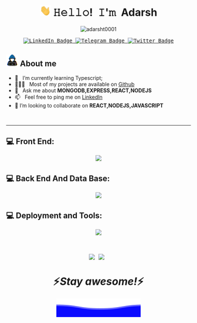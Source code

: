 <!-- Title -->
<h1 align="center" title="...and I'm happy to see you here :)"> 
<img src="https://raw.githubusercontent.com/adarsht0001/adarsht0001/main/images/wave.gif" width="30px" height="30px" /> 𝙷𝚎𝚕𝚕𝚘! 𝙸'𝚖 Adarsh
</h1>

<!-- Profile-Views -->
<p align="center">
<img src="https://komarev.com/ghpvc/?username=adarsht0001&style=for-the-badge&label=Visitors" alt="adarsht0001"/>
</p>

<!-- Socials -->
<p align="center">
<kbd>
  <a href="https://www.linkedin.com/in/adarsh-t-629bba255/">
    <img src="https://img.shields.io/badge/LinkedIn-blue?style=for-the-badge&logo=linkedin&logoColor=white" alt="LinkedIn Badge"/>
  </a>
  <a href="https://telegram.me/Someonewithoutabrain">
    <img src="https://img.shields.io/badge/Telegram-blue?style=for-the-badge&logo=Telegram&logoColor=white" alt="Telegram Badge"/>
  </a>
  <a href="https://twitter.com/AdarshT78011776">
    <img src="https://img.shields.io/badge/Twitter-blue?style=for-the-badge&logo=twitter&logoColor=white" alt="Twitter Badge"/>
  </a>
</kbd>
</p>

## <img src = "https://raw.githubusercontent.com/adarsht0001/adarsht0001/main/images/user.gif" width = 6.5%> About me

- 🌱 &nbsp; I’m currently learning Typescript;
- 👨🏻‍💻 &nbsp; Most of my projects are available on [Github](https://github.com/adarsht0001?tab=repositories)
- 💬 &nbsp; Ask me about **MONGODB,EXPRESS,REACT,NODEJS**
- 📫 &nbsp; Feel free to ping me on [LinkedIn](https://www.linkedin.com/in/adarsh-t-629bba255/)
- 👯 I’m looking to collaborate on **REACT,NODEJS,JAVASCRIPT**

<br>

<hr />

## 💻 Front End:

<p align="center">
  <a href="https://skillicons.dev">
    <img src="https://skillicons.dev/icons?i=html,css,js,react,tailwind,bootstrap,vite,materialui,redux" />
  </a>
</p>

## 💻 Back End And Data Base:

<p align="center">
  <a href="https://skillicons.dev">
    <img src="https://skillicons.dev/icons?i=nodejs,express,ts,nextjs,mongodb,dynamodb,postgres,firebase,redis" />
  </a>
</p>

## 💻 Deployment and Tools:

<p align="center">
  <a href="https://skillicons.dev">
    <img src="https://skillicons.dev/icons?i=aws,vercel,githubactions,cloudflare,nginx,linux,bash,git,postman,vscode,figma" />
  </a>
</p>

<br/>
<br/>

<div style="display: flex; justify-content: center; flex-wrap: wrap; align-items:center">
    <img src="https://github-readme-stats.vercel.app/api?username=adarsht0001&theme=dark&hide_border=false&include_all_commits=false&count_private=false" style="margin-right: 10px;">
    <!-- <img src="https://github-readme-stats.vercel.app/api/top-langs/?username=adarsht0001&theme=dark&hide_border=false&include_all_commits=false&count_private=false&layout=compact"> -->
    <img src="https://github-readme-streak-stats.herokuapp.com/?user=adarsht0001&theme=dark&hide_border=false" style="margin-right: 10px;">
</div>
<h1 align='center'>⚡️<i>Stay awesome!</i>⚡️</h1>

<p align="center">
        <img src="https://raw.githubusercontent.com/adarsht0001/adarsht0001/main/svg/Bottom.svg?token=GHSAT0AAAAAACBKGUJ3NJFIQPJFN2443AQOZBYPJCA" alt="Bottom" />
</p>
